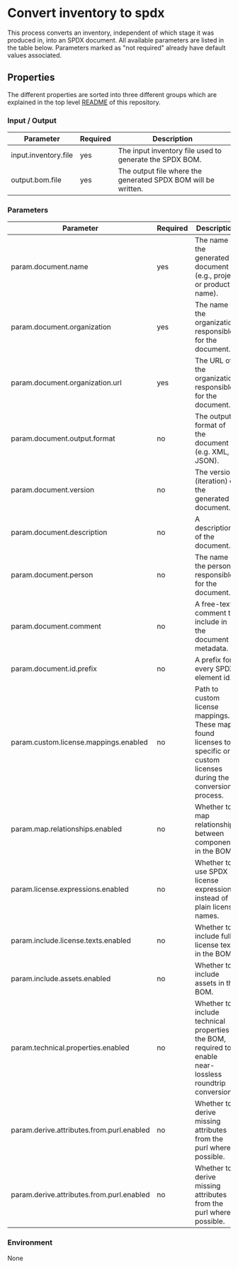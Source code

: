 # Convert inventory to spdx

This process converts an inventory, independent of which stage it was produced in, into an SPDX document. All available
parameters are listed in the table below. Parameters marked as "not required" already have default values associated.

## Properties

The different properties are sorted into three different groups which are explained in the top level [README](../../README.md)
of this repository.

### Input / Output
| Parameter                                 | Required | Description                                                                                                             |
|-------------------------------------------|----------|-------------------------------------------------------------------------------------------------------------------------|
| input.inventory.file                      | yes      | The input inventory file used to generate the SPDX BOM.                                                                 |
| output.bom.file                           | yes      | The output file where the generated SPDX BOM will be written.                                                           | |

### Parameters
| Parameter                                 | Required | Description                                                                                                             |
|-------------------------------------------|----------|-------------------------------------------------------------------------------------------------------------------------|
| param.document.name                       | yes      | The name of the generated document (e.g., project or product name).                                                     |
| param.document.organization               | yes      | The name of the organization responsible for the document.                                                              |
| param.document.organization.url           | yes      | The URL of the organization responsible for the document.                                                               |
| param.document.output.format              | no       | The output format of the document (e.g. XML, JSON).                                                                     |
| param.document.version                    | no       | The version (iteration) of the generated document.                                                                      |
| param.document.description                | no       | A description of the document.                                                                                          |
| param.document.person                     | no       | The name of the person responsible for the document.                                                                    |
| param.document.comment                    | no       | A free-text comment to include in the document metadata.                                                                |
| param.document.id.prefix                  | no       | A prefix for every SPDX element id.                                                                                     |
| param.custom.license.mappings.enabled     | no       | Path to custom license mappings. These map found licenses to specific or custom licenses during the conversion process. |
| param.map.relationships.enabled           | no       | Whether to map relationships between components in the BOM.                                                             |
| param.license.expressions.enabled         | no       | Whether to use SPDX license expressions instead of plain license names.                                                 |
| param.include.license.texts.enabled       | no       | Whether to include full license texts in the BOM.                                                                       |
| param.include.assets.enabled              | no       | Whether to include assets in the BOM.                                                                                   |
| param.technical.properties.enabled        | no       | Whether to include technical properties in the BOM, required to enable near-lossless roundtrip conversion.              |
| param.derive.attributes.from.purl.enabled | no       | Whether to derive missing attributes from the purl where possible.                                                      |
| param.derive.attributes.from.purl.enabled | no       | Whether to derive missing attributes from the purl where possible.                                                      |

### Environment
None


